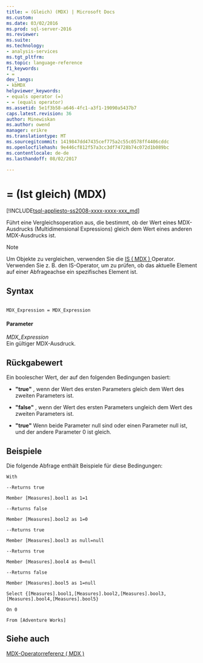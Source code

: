 ```yaml
---
title: = (Gleich) (MDX) | Microsoft Docs
ms.custom: 
ms.date: 03/02/2016
ms.prod: sql-server-2016
ms.reviewer: 
ms.suite: 
ms.technology:
- analysis-services
ms.tgt_pltfrm: 
ms.topic: language-reference
f1_keywords:
- =
dev_langs:
- kbMDX
helpviewer_keywords:
- equals operator (=)
- = (equals operator)
ms.assetid: 5e1f3b58-a646-4fc1-a3f1-19090a5437b7
caps.latest.revision: 36
author: Minewiskan
ms.author: owend
manager: erikre
ms.translationtype: MT
ms.sourcegitcommit: 1419847dd47435cef775a2c55c0578ff4406cddc
ms.openlocfilehash: 9e446cf812f57a3cc3df74728b74c072d1b089bc
ms.contentlocale: de-de
ms.lasthandoff: 08/02/2017

---
```

# <a name="-equal-to-mdx"></a>= (Ist gleich) (MDX)
[!INCLUDE[tsql-appliesto-ss2008-xxxx-xxxx-xxx_md](../includes/tsql-appliesto-ss2008-xxxx-xxxx-xxx-md.md)]

  Führt eine Vergleichsoperation aus, die bestimmt, ob der Wert eines MDX-Ausdrucks (Multidimensional Expressions) gleich dem Wert eines anderen MDX-Ausdrucks ist.  
  
> [!NOTE]  
>  Um Objekte zu vergleichen, verwenden Sie die [IS &#40; MDX &#41; ](../mdx/is-mdx.md) Operator. Verwenden Sie z. B. den IS-Operator, um zu prüfen, ob das aktuelle Element auf einer Abfrageachse ein spezifisches Element ist.  
  
## <a name="syntax"></a>Syntax  
  
```  
  
MDX_Expression = MDX_Expression   
```  
  
#### <a name="parameters"></a>Parameter  
 *MDX_Expression*  
 Ein gültiger MDX-Ausdruck.  
  
## <a name="return-value"></a>Rückgabewert  
 Ein boolescher Wert, der auf den folgenden Bedingungen basiert:  
  
-   **"true"** , wenn der Wert des ersten Parameters gleich dem Wert des zweiten Parameters ist.  
  
-   **"false"** , wenn der Wert des ersten Parameters ungleich dem Wert des zweiten Parameters ist.  
  
-   **"true"** Wenn beide Parameter null sind oder einen Parameter null ist, und der andere Parameter 0 ist gleich.  
  
## <a name="examples"></a>Beispiele  
 Die folgende Abfrage enthält Beispiele für diese Bedingungen:  
  
 `With`  
  
 `--Returns true`  
  
 `Member [Measures].bool1 as 1=1`  
  
 `--Returns false`  
  
 `Member [Measures].bool2 as 1=0`  
  
 `--Returns true`  
  
 `Member [Measures].bool3 as null=null`  
  
 `--Returns true`  
  
 `Member [Measures].bool4 as 0=null`  
  
 `--Returns false`  
  
 `Member [Measures].bool5 as 1=null`  
  
 `Select {[Measures].bool1,[Measures].bool2,[Measures].bool3,[Measures].bool4,[Measures].bool5}`  
  
 `On 0`  
  
 `From [Adventure Works]`  
  
## <a name="see-also"></a>Siehe auch  
 [MDX-Operatorreferenz &#40; MDX &#41;](../mdx/mdx-operator-reference-mdx.md)  
  
  

